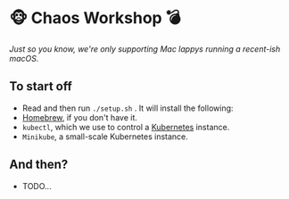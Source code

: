 # 🐵 Chaos Workshop 💣

*Just so you know, we're only supporting Mac lappys running a recent-ish macOS.*

## To start off

* Read and then run `./setup.sh` . It will install the following:
 * [Homebrew](http://brew.sh), if you don't have it.
 * `kubectl`, which we use to control a [Kubernetes](https://kubernetes.io/) instance.
 * `Minikube`, a small-scale Kubernetes instance.

## And then?
* TODO...

